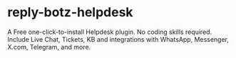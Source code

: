 # reply-botz-helpdesk
A Free one-click-to-install Helpdesk plugin. No coding skills required. Include Live Chat, Tickets, KB and integrations with WhatsApp, Messenger, X.com, Telegram, and more.
